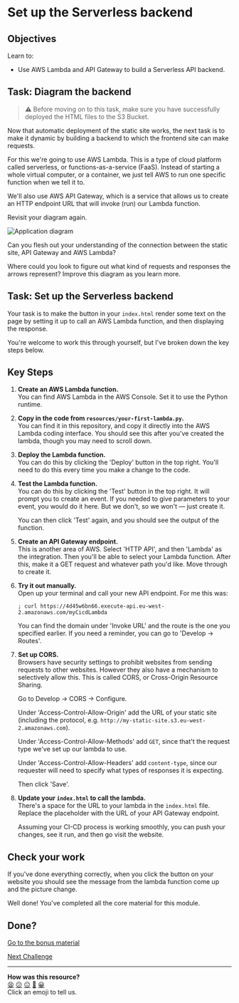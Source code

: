# Set up the Serverless backend

## Objectives

Learn to:
- Use AWS Lambda and API Gateway to build a Serverless API backend.

## Task: Diagram the backend

> :warning: Before moving on to this task, make sure you have successfully
> deployed the HTML files to the S3 Bucket. 

Now that automatic deployment of the static site works, the next task is to make
it dynamic by building a backend to which the frontend site can make requests.

For this we're going to use AWS Lambda. This is a type of cloud platform called
serverless, or functions-as-a-service (FaaS). Instead of starting a whole
virtual computer, or a container, we just tell AWS to run one specific function
when we tell it to.

We'll also use AWS API Gateway, which is a service that allows us to create an
HTTP endpoint URL that will invoke (run) our Lambda function.

Revisit your diagram again.

![Application diagram](assets/application_diagram.jpg?raw=true "Application
diagram")

Can you flesh out your understanding of the connection between the static site,
API Gateway and AWS Lambda?

Where could you look to figure out what kind of requests and responses the
arrows represent? Improve this diagram as you learn more.

## Task: Set up the Serverless backend

Your task is to make the button in your `index.html` render some text on the
page by setting it up to call an AWS Lambda function, and then displaying the
response.

You're welcome to work this through yourself, but I've broken down the key steps
below.

## Key Steps

1. **Create an AWS Lambda function.**  
   You can find AWS Lambda in the AWS Console. Set it to use the Python runtime.

2. **Copy in the code from `resources/your-first-lambda.py`.**  
   You can find it in this repository, and copy it directly into the AWS Lambda
   coding interface. You should see this after you've created the lambda, though
   you may need to scroll down.

3. **Deploy the Lambda function.**  
   You can do this by clicking the 'Deploy' button in the top right. You'll need
   to do this every time you make a change to the code.

4. **Test the Lambda function.**  
   You can do this by clicking the 'Test' button in the top right. It will
   prompt you to create an event. If you needed to give parameters to your
   event, you would do it here. But we don't, so we won't — just create it.

   You can then click 'Test' again, and you should see the output of the
   function.

5. **Create an API Gateway endpoint.**  
   This is another area of AWS. Select 'HTTP API', and then 'Lambda' as the
   integration. Then you'll be able to select your Lambda function. After this,
   make it a GET request and whatever path you'd like. Move through to create
   it.

6. **Try it out manually.**  
   Open up your terminal and call your new API endpoint. For me this was:

   ```shell
   ; curl https://4d45w6bn66.execute-api.eu-west-2.amazonaws.com/myCicdLambda
   ```

   You can find the domain under 'Invoke URL' and the route is the one you
   specified earlier. If you need a reminder, you can go to 'Develop -> Routes'.

7. **Set up CORS.**  
   Browsers have security settings to prohibit websites from sending requests to
   other websites. However they also have a mechanism to selectively allow this.
   This is called CORS, or Cross-Origin Resource Sharing.

   Go to Develop -> CORS -> Configure. 
   
   Under 'Access-Control-Allow-Origin' add the URL of your static site
   (including the protocol, e.g.
   `http://my-static-site.s3.eu-west-2.amazonaws.com`).

   Under 'Access-Control-Allow-Methods' add `GET`, since that't the request type
   we've set up our lambda to use.

   Under 'Access-Control-Allow-Headers' add `content-type`, since our requester
   will need to specify what types of responses it is expecting.

   Then click 'Save'.

8. **Update your `index.html` to call the lambda.**  
   There's a space for the URL to your lambda in the `index.html` file. Replace
   the placeholder with the URL of your API Gateway endpoint.

   Assuming your CI-CD process is working smoothly, you can push your changes,
   see it run, and then go visit the website.

## Check your work

If you've done everything correctly, when you click the button on your website
you should see the message from the lambda function come up and the picture
change.

Well done! You've completed all the core material for this module.

## Done?

[Go to the bonus material](05_bonus.md)


[Next Challenge](05_bonus.md)

<!-- BEGIN GENERATED SECTION DO NOT EDIT -->

---

**How was this resource?**  
[😫](https://airtable.com/shrUJ3t7KLMqVRFKR?prefill_Repository=makersacademy%2Fserverless-cicd&prefill_File=04_set_up_serverless.md&prefill_Sentiment=😫) [😕](https://airtable.com/shrUJ3t7KLMqVRFKR?prefill_Repository=makersacademy%2Fserverless-cicd&prefill_File=04_set_up_serverless.md&prefill_Sentiment=😕) [😐](https://airtable.com/shrUJ3t7KLMqVRFKR?prefill_Repository=makersacademy%2Fserverless-cicd&prefill_File=04_set_up_serverless.md&prefill_Sentiment=😐) [🙂](https://airtable.com/shrUJ3t7KLMqVRFKR?prefill_Repository=makersacademy%2Fserverless-cicd&prefill_File=04_set_up_serverless.md&prefill_Sentiment=🙂) [😀](https://airtable.com/shrUJ3t7KLMqVRFKR?prefill_Repository=makersacademy%2Fserverless-cicd&prefill_File=04_set_up_serverless.md&prefill_Sentiment=😀)  
Click an emoji to tell us.

<!-- END GENERATED SECTION DO NOT EDIT -->

